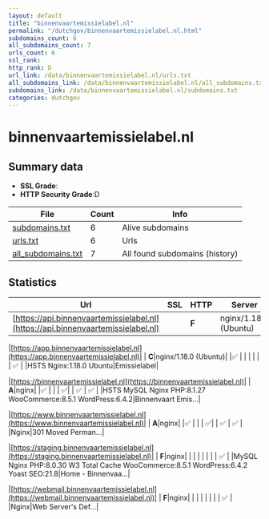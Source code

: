 ```yaml
---
layout: default
title: "binnenvaartemissielabel.nl"
permalink: "/dutchgov/binnenvaartemissielabel.nl.html"
subdomains_count: 6
all_subdomains_count: 7
urls_count: 6
ssl_rank: 
http_rank: D
url_link: /data/binnenvaartemissielabel.nl/urls.txt
all_subdomains_link: /data/binnenvaartemissielabel.nl/all_subdomains.txt
subdomains_link: /data/binnenvaartemissielabel.nl/subdomains.txt
categories: dutchgov
---
```



# binnenvaartemissielabel.nl
## Summary data


 - **SSL Grade**:
 - **HTTP Security Grade**:D


| File       | Count | Info |
|------------|-------|------|
|[subdomains.txt](/data/binnenvaartemissielabel.nl/subdomains.txt)|6|Alive subdomains|
|[urls.txt](/data/binnenvaartemissielabel.nl/urls.txt)|6|Urls|
|[all_subdomains.txt](/data/binnenvaartemissielabel.nl/all_subdomains.txt)|7|All found subdomains (history)|


## Statistics


| Url | SSL | HTTP | Server | Cookie | HSTS | CORS | CTO | CSP | XFO | XXP | RP |FP| Tech |Title |
|--------|-------|-------|------|------|------|------|------|------|------|------|------|------|------|------|
|[https://api.binnenvaartemissielabel.nl](https://api.binnenvaartemissielabel.nl)| | **F**|nginx/1.18.0 (Ubuntu)| | | | | | | | :white_check_mark: | |Nginx:1.18.0 Ubuntu|An Error Occurre...|


|[https://app.binnenvaartemissielabel.nl](https://app.binnenvaartemissielabel.nl)| | **C**|nginx/1.18.0 (Ubuntu)| |:white_check_mark: | | | | | | :white_check_mark: | |HSTS Nginx:1.18.0 Ubuntu|Emissielabel|


|[https://binnenvaartemissielabel.nl](https://binnenvaartemissielabel.nl)| | **A**|nginx| |:white_check_mark: | | | :white_check_mark:| | :white_check_mark: | :white_check_mark: | |HSTS MySQL Nginx PHP:8.1.27 WooCommerce:8.5.1 WordPress:6.4.2|Binnenvaart Emis...|


|[https://www.binnenvaartemissielabel.nl](https://www.binnenvaartemissielabel.nl)| | **A**|nginx| |:white_check_mark: | | | :white_check_mark:| | :white_check_mark: | :white_check_mark: | |Nginx|301 Moved Perman...|


|[https://staging.binnenvaartemissielabel.nl](https://staging.binnenvaartemissielabel.nl)| | **F**|nginx| | | | | | | | :white_check_mark: | |MySQL Nginx PHP:8.0.30 W3 Total Cache WooCommerce:8.5.1 WordPress:6.4.2 Yoast SEO:21.8|Home - Binnenvaa...|


|[https://webmail.binnenvaartemissielabel.nl](https://webmail.binnenvaartemissielabel.nl)| | **F**|nginx| | | | | | | | :white_check_mark: | |Nginx|Web Server's Def...|

